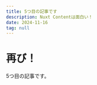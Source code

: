 ```yaml
---
title: 5つ目の記事です
description: Nuxt Contentは面白い！
date: 2024-11-16
tag: null
---
```


# 再び！

5つ目の記事です。
